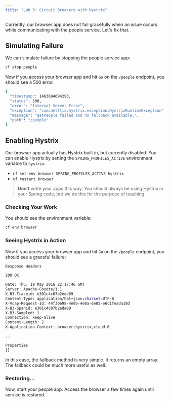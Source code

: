 ```yaml
---
title: "Lab 5: Circuit Breakers with Hystrix"
---
```


Currently, our browser app does not fail gracefully when an issue occurs while communicating with the people service. Let's fix that.


## Simulating Failure

We can simulate failure by stopping the people service app:

```sh
cf stop people
```

Now if you access your browser app and hit `Go` on the `/people` endpoint, you should see a 500 error.

```sh
{
  "timestamp": 1463694694293,
  "status": 500,
  "error": "Internal Server Error",
  "exception": "com.netflix.hystrix.exception.HystrixRuntimeException",
  "message": "getPeople failed and no fallback available.",
  "path": "/people"
}
```


## Enabling Hystrix

Our browser app actually has Hystrix built in, but currently disabled. You can enable Hystrix by setting the `SPRING_PROFILES_ACTIVE` environment variable to `hystrix`.

* `cf set-env browser SPRING_PROFILES_ACTIVE hystrix`
* `cf restart browser`

> **Don't** write your apps this way. You should always be using Hystrix in your Spring code, but we do this for the purpose of teaching.


### Checking Your Work

You should see the environment variable:

```sh
cf env browser
```


### Seeing Hystrix in Action

Now if you access your browser app and hit `Go` on the `/people` endpoint, you should see a graceful failure:

```sh
Response Headers

200 OK

Date: Thu, 19 May 2016 22:17:46 GMT
Server: Apache-Coyote/1.1
X-B3-Traceid: e301c4c07b2ede89
Content-Type: application/hal+json;charset=UTF-8
X-Vcap-Request-Id: 44f30698-4e9b-4e8a-6e05-e6c1feada10d
X-B3-Spanid: e301c4c07b2ede89
X-B3-Sampled: 1
Connection: keep-alive
Content-Length: 2
X-Application-Context: browser:hystrix,cloud:0

...

Properties
{}
```

In this case, the fallback method is very simple. It returns an empty array. The fallback could be much more useful as well.


### Restoring...

Now, start your people app. Access the browser a few times again until service is restored.
